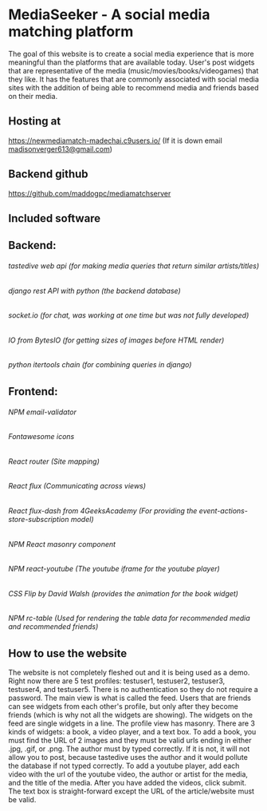 # MediaSeeker - A social media matching platform

The goal of this website is to create a social media experience that is more meaningful than the platforms that are available today. User's post widgets that are representative of the media (music/movies/books/videogames) that they like. It has the features that are commonly associated with social media sites with the addition of being able to recommend media and friends based on their media. 

## Hosting at
https://newmediamatch-madechai.c9users.io/ (If it is down email madisonverger613@gmail.com)

## Backend github
https://github.com/maddogpc/mediamatchserver

## Included software
## Backend:
###### tastedive web api (for making media queries that return similar artists/titles)
###### django rest API with python (the backend database)
###### socket.io (for chat, was working at one time but was not fully developed)
###### IO from BytesIO (for getting sizes of images before HTML render)
###### python itertools chain (for combining queries in django)

## Frontend:
###### NPM email-validator
###### Fontawesome icons
###### React router (Site mapping)
###### React flux (Communicating across views)
###### React flux-dash from 4GeeksAcademy (For providing the event-actions-store-subscription model)
###### NPM React masonry component
###### NPM react-youtube (The youtube iframe for the youtube player)
###### CSS Flip by David Walsh (provides the animation for the book widget)
###### NPM rc-table (Used for rendering the table data for recommended media and recommended friends)

## How to use the website
The website is not completely fleshed out and it is being used as a demo. Right now there are 5 test profiles: testuser1, testuser2, testuser3, testuser4, and testuser5. There is no authentication so they do not require a password. The main view is what is called the feed. Users that are friends can see widgets from each other's profile, but only after they become friends (which is why not all the widgets are showing). The widgets on the feed are single widgets in a line. The profile view has masonry. There are 3 kinds of widgets: a book, a video player, and a text box. To add a book, you must find the URL of 2 images and they must be valid urls ending in either .jpg, .gif, or .png. The author must by typed correctly. If it is not, it will not allow you to post, because tastedive uses the author and it would pollute the database if not typed correctly. To add a youtube player, add each video with the url of the youtube video, the author or artist for the media, and the title of the media. After you have added the videos, click submit. The text box is straight-forward except the URL of the article/website must be valid. 

